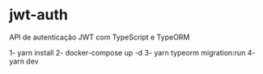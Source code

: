 # jwt-auth
API de autenticação JWT com TypeScript e TypeORM

1- yarn install
2- docker-compose up -d
3- yarn typeorm migration:run
4- yarn dev
